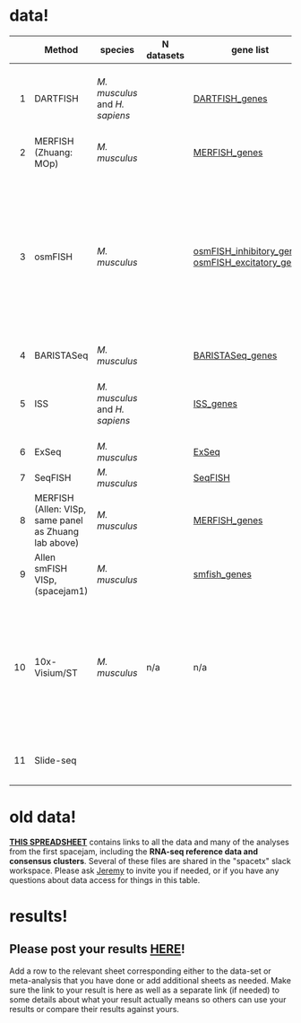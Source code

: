 # data!
| | Method |species| N datasets|gene list|spot table| cell x gene | notes|
| ----: | ---- | ---- | ---- | ---- | ---- | --- | --- |
| 1 |DARTFISH| *M. musculus* and *H. sapiens*| | [DARTFISH_genes](https://github.com/spacetx-spacejam/data/blob/master/gene_lists/DARTFISH_genes.csv)|[SpotTable Human 1](https://s3.amazonaws.com/starfish.data.spacetx/spacejam2/DARTFISH/DARTFISH_DecodedSpots_Hs_FCtx_20180122.csv) [SpotTable Human 2](https://s3.amazonaws.com/starfish.data.spacetx/spacejam2/DARTFISH/DARTFISH_DecodedSpots_Hs_OCtx_20180122.csv),  [SpotTable Mouse 1](https://s3.amazonaws.com/starfish.data.spacetx/spacejam2/DARTFISH/DARTFISH_DecodedSpots_Mm_20190513.csv)|[CellxGene Human 1](https://s3.amazonaws.com/starfish.data.spacetx/spacejam2/DARTFISH/DARTFISH_CellxGene_Hs_FCtx_20180122_T.csv),  [CellxGene Human 2](https://s3.amazonaws.com/starfish.data.spacetx/spacejam2/DARTFISH/DARTFISH_CellxGene_Hs_OCtx_20180122_T.csv) [CellxGene Mouse 1](https://s3.amazonaws.com/starfish.data.spacetx/spacejam2/DARTFISH/DARTFISH_CellxGene_Mm_20190513_T.csv)
| 2 |MERFISH (Zhuang: MOp) | *M. musculus*| | [MERFISH_genes](https://github.com/spacetx-spacejam/data/blob/master/gene_lists/MERFISH_genes.csv)|  | [file with S3 locations (Mouse, primary motor cortex)](https://s3.amazonaws.com/starfish.data.spacetx/spacejam2/MERFISH_zhuang_lab_MOp/file_list.csv) 
| 3 |osmFISH| *M. musculus*| | [osmFISH_inhibitory_genes](https://github.com/spacetx-spacejam/data/blob/master/gene_lists/osmFISH_inhibitory_genes.csv), [osmFISH_excitatory_genes](https://github.com/spacetx-spacejam/data/blob/master/gene_lists/osmFISH_excitatory_genes.csv)|[SpotTable Mouse Excitatory 0](https://s3.amazonaws.com/starfish.data.spacetx/spacejam2/osmfish/osmFISH_counts_excitatory_roi_0.csv),  [SpotTable Mouse Excitatory 1](https://s3.amazonaws.com/starfish.data.spacetx/spacejam2/osmfish/osmFISH_counts_excitatory_roi_1.csv), [SpotTable Mouse Inhibitory 0](https://s3.amazonaws.com/starfish.data.spacetx/spacejam2/osmfish/osmFISH_counts_inhibitory_roi_0.csv), [SpotTable Mouse Inhibitory 1](https://s3.amazonaws.com/starfish.data.spacetx/spacejam2/osmfish/osmFISH_counts_inhibitory_roi_1.csv)|[DAPI_excitatory_roi1_0-125_126-219](https://www.dropbox.com/s/0jpy2vnkjx9ppuj/DAPI_Excitatory_roi1_0-125_roi_126-219.zip?dl=0)
| 4 |BARISTASeq| *M. musculus*| | [BARISTASeq_genes](https://github.com/spacetx-spacejam/data/blob/master/gene_lists/BARISTASEQ_genes.csv)|[SpotTable Mouse](https://s3.amazonaws.com/starfish.data.spacetx/spacejam2/BARISTASEQ/all_spots.csv)|[CellxGene Mouse](https://s3.amazonaws.com/starfish.data.spacetx/spacejam2/BARISTASEQ/cell_by_gene.csv)
| 5 |ISS| *M. musculus* and *H. sapiens*| | [ISS_genes](https://github.com/spacetx-spacejam/data/blob/master/gene_lists/ISS_genes.csv)|[SpotTable Mouse 1](https://s3.amazonaws.com/starfish.data.spacetx/spacejam2/ISS/ISS_1_spot_table.csv) [SpotTable Mouse 2](https://s3.amazonaws.com/starfish.data.spacetx/spacejam2/ISS/ISS_2_spot_table.csv) [SpotTable Mouse 3](https://s3.amazonaws.com/starfish.data.spacetx/spacejam2/ISS/ISS_3_spot_table.csv)||*previous ISS data sets available...*
| 6 |ExSeq| *M. musculus*| | [ExSeq](https://github.com/spacetx-spacejam/data/blob/master/gene_lists/exseq_genes.csv)||[CellxGene Table mouse](https://s3.amazonaws.com/starfish.data.spacetx/spacejam2/ExSeq/cellxgene.csv)||*...working on it...*
| 7 |SeqFISH| *M. musculus*| | [SeqFISH](https://github.com/spacetx-spacejam/data/blob/master/gene_lists/seqfish_genes.csv)|||*...working on it...*
| 8 |MERFISH (Allen: VISp, same panel as Zhuang lab above) | *M. musculus*| | [MERFISH_genes](https://github.com/spacetx-spacejam/data/blob/master/gene_lists/MERFISH_genes.csv)|[SpotTable Mouse VISp](https://s3.amazonaws.com/starfish.data.spacetx/spacejam2/MERFISH_Allen_VISp/spot_table.csv)|[CellxGene Mouse VISp](https://s3.amazonaws.com/starfish.data.spacetx/spacejam2/MERFISH_Allen_VISp/1001844875_2_output_dataframe.csv)
|9|Allen smFISH VISp, (spacejam1)|*M. musculus*||[smfish_genes](https://s3.amazonaws.com/starfish.data.spacetx/spacejam2/smFISH_Allen/gene_list.csv)|[SpotTable Mouse VISp](https://s3.amazonaws.com/starfish.data.spacetx/spacejam2/smFISH_Allen/smFISH_MCT_CZI_Panel_0_spot_table.csv)||[nucleus segmentation (geojson)](https://s3.amazonaws.com/starfish.data.spacetx/spacejam2/smFISH_Allen/SongLinROIS_deduplicated.json)
|10|10x-Visium/ST| *M. musculus*|n/a|n/a|[observation x gene table 1](https://s3.amazonaws.com/starfish.data.spacetx/spacejam2/spatial-transcriptomics-alma/Allen-1-count-matrix.tsv.gz), [observation x gene table 2](https://s3.amazonaws.com/starfish.data.spacetx/spacejam2/spatial-transcriptomics-alma/Allen-2-count-matrix.tsv.gz), [observation x gene table 3](https://s3.amazonaws.com/starfish.data.spacetx/spacejam2/spatial-transcriptomics-alma/Allen-3-count-matrix.tsv.gz), [observation x gene table 4](https://s3.amazonaws.com/starfish.data.spacetx/spacejam2/spatial-transcriptomics-alma/Allen-4-count-matrix.tsv.gz)||*each file is a gzipped tsv* [Example analysis](https://github.com/almaan/spacetx)
|11|Slide-seq||||||*have lots of data, need help wrangling!*

# old data!
[**THIS SPREADSHEET**](https://docs.google.com/spreadsheets/d/1CN7kn8ELg9dhVPDkeb7JB02NYYTNUEqfaKkO40yWDzM/edit?usp=sharing) contains links to all the data and many of the analyses from the first spacejam, including the **RNA-seq reference data and consensus clusters**.  Several of these files are shared in the "spacetx" slack workspace.  Please ask [Jeremy](mailto:jeremym@alleninstitute.org) to invite you if needed, or if you have any questions about data access for things in this table.

# results!
## Please post your results [**HERE**](https://docs.google.com/spreadsheets/d/1Y_TapftVtEOo5JMtndVqct1lTw0hQOau35aPtdSjsTE/edit?usp=sharing)!
Add a row to the relevant sheet corresponding either to the data-set or meta-analysis that you have done or add additional sheets as needed.  Make sure the link to your result is here as well as a separate link (if needed) to some details about what your result actually means so others can use your results or compare their results against yours.
